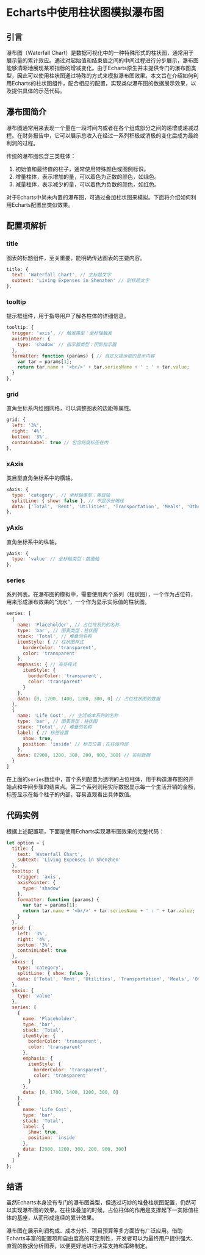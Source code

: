 # Echarts中使用柱状图模拟瀑布图

## 引言

瀑布图（Waterfall Chart）是数据可视化中的一种特殊形式的柱状图，通常用于展示量的累计效应。通过对起始值和结束值之间的中间过程进行分步展示，瀑布图能够清晰地展现某项指标的增减变化。由于Echarts原生并未提供专门的瀑布图类型，因此可以使用柱状图通过特殊的方式来模拟瀑布图效果。本文旨在介绍如何利用Echarts的柱状图组件，配合相应的配置，实现类似瀑布图的数据展示效果，以及提供具体的示范代码。

## 瀑布图简介

瀑布图通常用来表现一个量在一段时间内或者在各个组成部分之间的递增或递减过程。在财务报告中，它可以展示总收入在经过一系列积极或消极的变化后成为最终利润的过程。

传统的瀑布图包含三类柱体：

1. 初始值和最终值的柱子，通常使用特殊颜色或图例标识。
2. 增量柱体，表示增加的量，可以着色为正数的颜色，如绿色。
3. 减量柱体，表示减少的量，可以着色为负数的颜色，如红色。

对于Echarts中尚未内置的瀑布图，可通过叠加柱状图来模拟。下面将介绍如何利用Echarts配置出类似效果。

## 配置项解析

### title

图表的标题组件，至关重要，能明确传达图表的主要内容。

```javascript
title: {
  text: 'Waterfall Chart', // 主标题文字
  subtext: 'Living Expenses in Shenzhen' // 副标题文字
},
```

### tooltip

提示框组件，用于指导用户了解各柱体的详细信息。

```javascript
tooltip: {
  trigger: 'axis', // 触发类型：坐标轴触发
  axisPointer: {
    type: 'shadow' // 指示器类型：阴影指示器
  },
  formatter: function (params) { // 自定义提示框的显示内容
    var tar = params[1];
    return tar.name + '<br/>' + tar.seriesName + ' : ' + tar.value;
  }
},
```

### grid

直角坐标系内绘图网格，可以调整图表的边距等属性。

```javascript
grid: {
  left: '3%',
  right: '4%',
  bottom: '3%',
  containLabel: true // 包含刻度标签在内
},
```

### xAxis

类目型直角坐标系中的横轴。

```javascript
xAxis: {
  type: 'category', // 坐标轴类型：类目轴
  splitLine: { show: false }, // 不显示分隔线
  data: ['Total', 'Rent', 'Utilities', 'Transportation', 'Meals', 'Other'] // 类目数据
},
```

### yAxis

直角坐标系中的纵轴。

```javascript
yAxis: {
  type: 'value' // 坐标轴类型：数值轴
},
```

### series

系列列表。在瀑布图的模拟中，需要使用两个系列（柱状图），一个作为占位符，用来形成瀑布效果的“流水”，一个作为显示实际值的柱状图。

```javascript
series: [
  {
    name: 'Placeholder', // 占位符系列的名称
    type: 'bar', // 图表类型：柱状图
    stack: 'Total', // 堆叠的名称
    itemStyle: { // 柱状图样式
      borderColor: 'transparent',
      color: 'transparent'
    },
    emphasis: { // 高亮样式
      itemStyle: {
        borderColor: 'transparent',
        color: 'transparent'
      }
    },
    data: [0, 1700, 1400, 1200, 300, 0] // 占位柱状图的数据
  },
  {
    name: 'Life Cost', // 生活成本系列的名称
    type: 'bar', // 图表类型：柱状图
    stack: 'Total', // 堆叠的名称
    label: { // 标签设置
      show: true,
      position: 'inside' // 标签位置：在柱体内部
    },
    data: [2900, 1200, 300, 200, 900, 300] // 实际数据
  }
]
```

在上面的`series`数组中，首个系列配置为透明的占位柱体，用于构造瀑布图的开始点和中间步骤的结束点。第二个系列则用实际数据显示每一个生活开销的金额，标签显示在每个柱子的内部，容易直观看出具体数值。

## 代码实例

根据上述配置项，下面是使用Echarts实现瀑布图效果的完整代码：

```javascript
let option = {
  title: {
    text: 'Waterfall Chart',
    subtext: 'Living Expenses in Shenzhen'
  },
  tooltip: {
    trigger: 'axis',
    axisPointer: {
      type: 'shadow'
    },
    formatter: function (params) {
      var tar = params[1];
      return tar.name + '<br/>' + tar.seriesName + ' : ' + tar.value;
    }
  },
  grid: {
    left: '3%',
    right: '4%',
    bottom: '3%',
    containLabel: true
  },
  xAxis: {
    type: 'category',
    splitLine: { show: false },
    data: ['Total', 'Rent', 'Utilities', 'Transportation', 'Meals', 'Other']
  },
  yAxis: {
    type: 'value'
  },
  series: [
    {
      name: 'Placeholder',
      type: 'bar',
      stack: 'Total',
      itemStyle: {
        borderColor: 'transparent',
        color: 'transparent'
      },
      emphasis: {
        itemStyle: {
          borderColor: 'transparent',
          color: 'transparent'
        }
      },
      data: [0, 1700, 1400, 1200, 300, 0]
    },
    {
      name: 'Life Cost',
      type: 'bar',
      stack: 'Total',
      label: {
        show: true,
        position: 'inside'
      },
      data: [2900, 1200, 300, 200, 900, 300]
    }
  ]
};
```

## 结语

虽然Echarts本身没有专门的瀑布图类型，但透过巧妙的堆叠柱状图配置，仍然可以实现瀑布图的效果。在柱体叠加的时候，占位柱体的作用是支撑起下一实际值柱体的基座，从而形成连续的累计效果。

瀑布图在展示利润构成、成本分析、项目预算等多方面皆有广泛应用。借助Echarts丰富的配置项和自由度高的可定制性，开发者可以为最终用户提供强大、直观的数据分析图表，以便更好地进行决策支持和策略制定。
